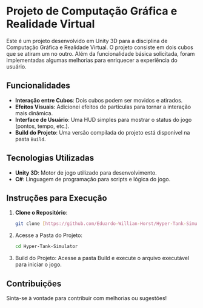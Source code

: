 # Projeto de Computação Gráfica e Realidade Virtual

Este é um projeto desenvolvido em Unity 3D para a disciplina de Computação Gráfica e Realidade Virtual. O projeto consiste em dois cubos que se atiram um no outro. Além da funcionalidade básica solicitada, foram implementadas algumas melhorias para enriquecer a experiência do usuário.

## Funcionalidades
- **Interação entre Cubos**: Dois cubos podem ser movidos e atirados.
- **Efeitos Visuais**: Adicionei efeitos de partículas para tornar a interação mais dinâmica.
- **Interface de Usuário**: Uma HUD simples para mostrar o status do jogo (pontos, tempo, etc.).
- **Build do Projeto**: Uma versão compilada do projeto está disponível na pasta `Build`.

## Tecnologias Utilizadas
- **Unity 3D**: Motor de jogo utilizado para desenvolvimento.
- **C#**: Linguagem de programação para scripts e lógica do jogo.

## Instruções para Execução
1. **Clone o Repositório**:
   ```bash
   git clone [https://github.com/Eduardo-Willian-Horst/Hyper-Tank-Simulator]
2. Acesse a Pasta do Projeto:
   ```bash
   cd Hyper-Tank-Simulator
3. Build do Projeto:
   Acesse a pasta Build e execute o arquivo executável para iniciar o jogo.
   
## Contribuições
Sinta-se à vontade para contribuir com melhorias ou sugestões!
